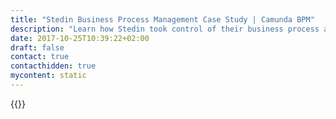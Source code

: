 ```yaml
---
title: "Stedin Business Process Management Case Study | Camunda BPM"
description: "Learn how Stedin took control of their business process automation and improved efficiency in their organization with Camunda. Camunda is the leader for workflow automation based on Java and BPMN 2.0. "
date: 2017-10-25T10:39:22+02:00
draft: false
contact: true
contacthidden: true
mycontent: static
---
```

{{<case-study-single
company="Stedin"
companydescription="<p>Stedin is a regional Dutch network operator which operates mainly in the Randstad. Stedin is responsible for the transmission of electricity and gas to approximately 2 million households and industrial customers. Stedin has a total of nearly 4 million connections. Except three of the four major cities of The Hague, Utrecht and Rotterdam also includes the Port of Rotterdam within the area of the grid.</p>"
customerquote="<p><q>The main reasons why we chose Camunda BPM are:</p><ul><li>BPMN 2.0 compliant</li><li>Technical error/incident handling using Cockpit</li><li>Possibility to change running instances</li><li>Possibility to migrate process instances to other versions</li><li>External task concept</li><li>Process priority functionality</li><li>Lightweight & fast engine</li><li>Excellent documentation</li><li>Easy to integrate with backend services</li><li>Easy to control used resources (threads, memory etc)</li></ul><p>Our experience so far is very good. Migration from the current BPM suite implementation to the Camunda BPM platform took only 4 days. Camunda support is handling issues very fast.</q></p> "
teaser=""
usecase=""
videolink=""
logo="//images.ctfassets.net/vpidbgnakfvf/5hERZdzhawiQckQyo62GWw/8242a3bc918dfbf840c26b742f78c503/stedin.svg"
pdf=""
thumbnail="">}}